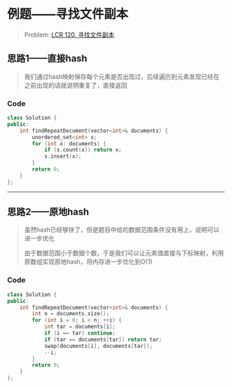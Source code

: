 # 例题——寻找文件副本

> Problem: [LCR 120. 寻找文件副本](https://leetcode.cn/problems/shu-zu-zhong-zhong-fu-de-shu-zi-lcof/description/)

## 思路1——直接hash

> 我们通过hash映射保存每个元素是否出现过，后续遍历到元素发现已经在之前出现的话就说明重复了，直接返回

### Code

```c++
class Solution {
public:
    int findRepeatDocument(vector<int>& documents) {
        unordered_set<int> s;
        for (int x: documents) {
            if (s.count(x)) return x;
            s.insert(x);
        }
        return 0;
    }
};
```

---

## 思路2——原地hash

> 虽然hash已经够快了，但是题目中给的数据范围条件没有用上，说明可以进一步优化
>
> 由于数据范围小于数据个数，于是我们可以让元素值直接与下标映射，利用原数组实现原地hash，将内存进一步优化到O(1)

###  Code

```c++
class Solution {
public:
    int findRepeatDocument(vector<int>& documents) {
        int n = documents.size();
        for (int i = 0; i < n; ++i) {
            int tar = documents[i];
            if (i == tar) continue;
            if (tar == documents[tar]) return tar;
            swap(documents[i], documents[tar]);
            --i;
        }
        return 0;
    }
};
```


